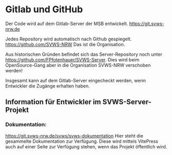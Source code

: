 # Gitlab und GitHub

Der Code wird auf dem Gitlab-Server der MSB entwickelt.
https://git.svws-nrw.de

Jedes Repository wird automatisch nach Github gespiegelt.
https://github.com/SVWS-NRW
Das ist die Organisation.

Aus historischen Gründen befindet sich das Server-Repository noch unter https://github.com/FPfotenhauer/SVWS-Server.
Dies wird beim OpenSource-Gang aber in die Organisation SVWS-NRW verschoben werden!

Insgesamt kann auf dem Gitlab-Server eingecheckt werden, wenn Entwickler die Zugänge erhalten haben.


## Information für Entwickler im SVWS-Server-Projekt


### Dokumentation:
https://git.svws-nrw.de/svws/svws-dokumentation
Hier steht die gesammelte Dokumentation zur Verfügung.
Diese wird mittels VitePress auch auf einer Seite zur Verfügung stehen, wenn das Projekt öffentlich wird.

